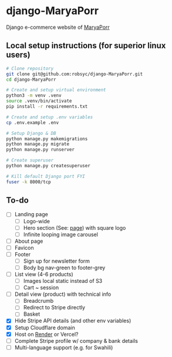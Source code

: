 # django-MaryaPorr
Django e-commerce website of [MaryaPorr](https://www.maryaporr.com)

## Local setup instructions (for superior linux users)

```bash
# Clone repository
git clone git@github.com:robsyc/django-MaryaPorr.git
cd django-MaryaPorr

# Create and setup virtual environment
python3 -m venv .venv
source .venv/bin/activate
pip install -r requirements.txt

# Create and setup .env variables
cp .env.example .env

# Setup Django & DB
python manage.py makemigrations
python manage.py migrate
python manage.py runserver

# Create superuser
python manage.py createsuperuser

# Kill default Django port FYI
fuser -k 8000/tcp
```

## To-do
- [ ] Landing page
  - [ ] Logo-wide
  - [ ] Hero section (See: [page](https://www.italiancricketfarm.com/)) with square logo
  - [ ] Infinite looping image carousel
- [ ] About page
- [ ] Favicon
- [ ] Footer
  - [ ] Sign up for newsletter form
  - [ ] Body bg nav-green to footer-grey
- [ ] List view (4-6 products)
  - [ ] Images local static instead of S3
  - [ ] Cart ~ session
- [ ] Detail view (product) with technical info
  - [ ] Breadcrumb
  - [ ] Redirect to Stripe directly
  - [ ] Basket
- [x] Hide Stripe API details (and other env variables)
- [x] Setup Cloudflare domain
- [x] Host on [Render](https://docs.render.com/deploy-django) or Vercel?
- [ ] Complete Stripe profile w/ company & bank details
- [ ] Multi-language support (e.g. for Swahili)
